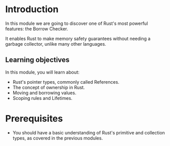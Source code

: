 # Introduction
In this module we are going to discover one of Rust's most powerful features: the Borrow Checker.

It enables Rust to make memory safety guarantees without needing a garbage collector, unlike many
other languages.

## Learning objectives

In this module, you will learn about:

-   Rust's pointer types, commonly called References.
-   The concept of ownership in Rust.
-   Moving and borrowing values.
-   Scoping rules and Lifetimes.

# Prerequisites

-   You should have a basic understanding of Rust's primitive and collection types, as covered in the previous modules.
